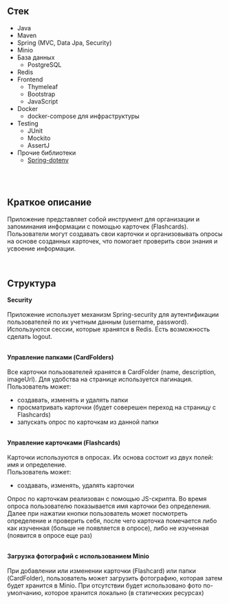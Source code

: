 ## Cтек
- Java
- Maven
- Spring (MVC, Data Jpa, Security)
- Minio
- База данных
	- PostgreSQL
- Redis
- Frontend
  - Thymeleaf
  - Bootstrap
  - JavaScript
- Docker
  - docker-compose для инфраструктуры
- Testing
	- JUnit
	- Mockito 
	- AssertJ
- Прочие библиотеки
	- [Spring-dotenv](https://github.com/paulschwarz/spring-dotenv)

<br><br>

## Краткое описание
Приложение представляет собой инструмент для организации и запоминания информации с помощью карточек (Flashcards). 
Пользователи могут создавать свои карточки и организовывать опросы на основе созданных карточек, что помогает проверить свои знания и усвоение информации.

<br>

## Структура
**Security**
<br><br>
Приложение использует механизм Spring-security для аутентификации пользователей по их учетным данным (username, password).
Используются сессии, которые хранятся в Redis.
Есть возможность сделать logout.
<br><br>

**Управление папками (CardFolders)**
<br><br>
Все карточки пользователей хранятся в CardFolder (name, description, imageUrl).
Для удобства на странице используется пагинация. 
<br>
Пользователь может:
- создавать, изменять и удалять папки
- просматривать карточки (будет соверешен переход на страницу с Flashcards)
- запускать опрос по карточкам из данной папки
<br><br>

**Управление карточками (Flashcards)**
<br><br>
Карточки используются в опросах. Их основа состоит из двух полей: имя и определение.
<br>
Пользователь может:
- создавать, изменять, удалять карточки

Опрос по карточкам реализован с помощью JS-скрипта. Во время опроса пользователю показывается имя карточки без определения. 
Далее при нажатии кнопки пользователь может посмотреть определение и проверить себя, после чего карточка помечается либо как изученная (больше не появляется в опросе), либо не изученная (появится в опросе еще раз)
<br><br>

**Загрузка фотографий с использованием Minio**
<br><br>
При добавлении или изменении карточки (Flashcard) или папки (CardFolder), пользователь может загрузить фотографию, которая затем будет хранится в Minio. При отсутствии будет использовано фото по-умолчанию, которое хранится локально (в статических ресурсах)
<br><br>





